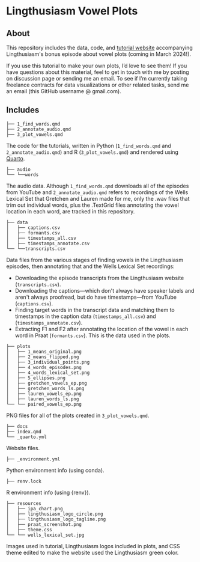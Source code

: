 # Lingthusiasm Vowel Plots

## About

This repository includes the data, code, and [tutorial website](https://bethanyhgardner.github.io/lingthusiasm-vowel-plots/) accompanying Lingthusiasm's bonus episode about vowel plots (coming in March 2024!).

If you use this tutorial to make your own plots, I’d love to see them! If you have questions about this material, feel to get in touch with me by posting on discussion page or sending me an email. To see if I’m currently taking freelance contracts for data visualizations or other related tasks, send me an email (this GitHub username @ gmail.com).

## Includes
```
├── 1_find_words.qmd
├── 2_annotate_audio.qmd
├── 3_plot_vowels.qmd
```

The code for the tutorials, written in Python (`1_find_words.qmd` and `2_annotate_audio.qmd`) and R (`3_plot_vowels.qmd`) and rendered using [Quarto](https://quarto.org/).

```
├── audio
└── └──words
```

The audio data. Although `1_find_words.qmd` downloads all of the episodes from YouTube and `2_annotate_audio.qmd` refers to recordings of the Wells Lexical Set that Gretchen and Lauren made for me, only the .wav files that trim out individual words, plus the .TextGrid files annotating the vowel location in each word, are tracked in this repository.

```
├── data
│   ├── captions.csv
│   ├── formants.csv
│   ├── timestamps_all.csv
│   ├── timestamps_annotate.csv
└── └──transcripts.csv
```

Data files from the various stages of finding vowels in the Lingthusiasm episodes, then annotating that and the Wells Lexical Set recordings:

* Downloading the episode transcripts from the Lingthusiasm website  (`transcripts.csv`).
* Downloading the captions—which don't always have speaker labels and aren't always proofread, but do have timestamps—from YouTube (`captions.csv`).
* Finding target words in the transcript data and matching them to timestamps in the caption data (`timestamps_all.csv`) and (`timestamps_annotate.csv`).
* Extracting F1 and F2 after annotating the location of the vowel in each word in Praat (`formants.csv`). This is the data used in the plots.

```
├── plots
│   ├── 1_means_original.png
│   ├── 2_means_flipped.png
│   ├── 3_individual_points.png
│   ├── 4_words_episodes.png
│   ├── 4_words_lexical_set.png
│   ├── 5_ellipses.png
│   ├── gretchen_vowels_ep.png
│   ├── gretchen_words_ls.png
│   ├── lauren_vowels_ep.png
│   ├── lauren_words_ls.png
└── └── paired_vowels_ep.png
```

PNG files for all of the plots created in `3_plot_vowels.qmd`.

```
├── docs
├── index.qmd
└── _quarto.yml
```

Website files.


```
├── _environment.yml
```

Python environment info (using conda).

```
├── renv.lock
```

R environment info (using {renv}).

```
├── resources
│   ├── ipa_chart.png
│   ├── lingthusiasm_logo_circle.png
│   ├── lingthusiasm_logo_tagline.png
│   ├── praat_screenshot.png
│   ├── theme.css
└── └── wells_lexical_set.jpg
```

Images used in tutorial, Lingthusiasm logos included in plots, and CSS theme edited to make the website used the Lingthusiasm green color.
